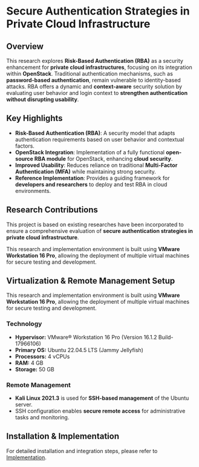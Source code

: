 # Secure Authentication Strategies in Private Cloud Infrastructure

## Overview
This research explores **Risk-Based Authentication (RBA)** as a security enhancement for **private cloud infrastructures**, focusing on its integration within **OpenStack**. Traditional authentication mechanisms, such as **password-based authentication**, remain vulnerable to identity-based attacks. RBA offers a dynamic and **context-aware** security solution by evaluating user behavior and login context to **strengthen authentication without disrupting usability**.

## Key Highlights
- **Risk-Based Authentication (RBA)**: A security model that adapts authentication requirements based on user behavior and contextual factors.
- **OpenStack Integration**: Implementation of a fully functional **open-source RBA module** for OpenStack, enhancing **cloud security**.
- **Improved Usability**: Reduces reliance on traditional **Multi-Factor Authentication (MFA)** while maintaining strong security.
- **Reference Implementation**: Provides a guiding framework for **developers and researchers** to deploy and test RBA in cloud environments.

## Research Contributions
This project is based on existing researches have been incorporated to ensure a comprehensive evaluation of **secure authentication strategies in private cloud infrastructure**.

This research and implementation environment is built using **VMware Workstation 16 Pro**, allowing the deployment of multiple virtual machines for secure testing and development.

## Virtualization & Remote Management Setup
This research and implementation environment is built using **VMware Workstation 16 Pro**, allowing the deployment of multiple virtual machines for secure testing and development.


### **Technology**
- **Hypervisor:** VMware® Workstation 16 Pro (Version 16.1.2 Build-17966106)
- **Primary OS:** Ubuntu 22.04.5 LTS (Jammy Jellyfish)
- **Processors:** 4 vCPUs
- **RAM:** 4 GB
- **Storage:** 50 GB

### **Remote Management**

- **Kali Linux 2021.3** is used for **SSH-based management** of the Ubuntu server.
- SSH configuration enables **secure remote access** for administrative tasks and monitoring.

## Installation & Implementation

For detailed installation and integration steps, please refer to [Implementation](Devstack.md).

